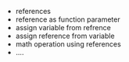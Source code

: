 + references
+ reference as function parameter
+ assign variable from refrence
+ assign reference from variable
+ math operation using references
+ ....
